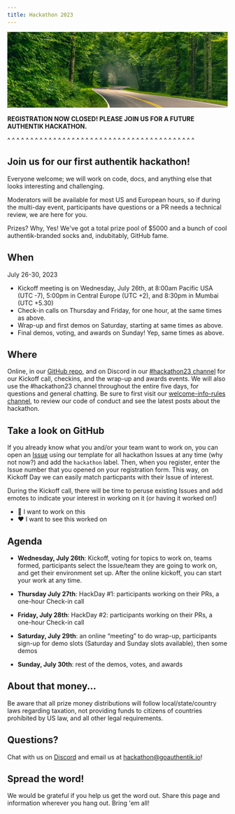 ```yaml
---
title: Hackathon 2023
---
```


![hackathon-image](./horizontal-brandon-frie-rdHeGGn7rwQ-unsplash.jpg)

**REGISTRATION NOW CLOSED! PLEASE JOIN US FOR A FUTURE AUTHENTIK HACKATHON.**

^ ^ ^ ^ ^ ^ ^ ^ ^ ^ ^ ^ ^ ^ ^ ^ ^ ^ ^ ^ ^ ^ ^ ^ ^ ^ ^ ^ ^ ^ ^ ^ ^ ^ ^ ^ ^ ^ ^ ^ ^

## Join us for our first authentik hackathon!

Everyone welcome; we will work on code, docs, and anything else that looks interesting and challenging.

Moderators will be available for most US and European hours, so if during the multi-day event, participants have questions or a PR needs a technical review, we are here for you.

Prizes? Why, Yes! We've got a total prize pool of $5000 and a bunch of cool authentik-branded socks and, indubitably, GitHub fame.

## When

July 26-30, 2023

-   Kickoff meeting is on Wednesday, July 26th, at 8:00am Pacific USA (UTC -7), 5:00pm in Central Europe (UTC +2), and 8:30pm in Mumbai (UTC +5.30)
-   Check-in calls on Thursday and Friday, for one hour, at the same times as above.
-   Wrap-up and first demos on Saturday, starting at same times as above.
-   Final demos, voting, and awards on Sunday! Yep, same times as above.

## Where

Online, in our [GitHub repo](https://github.com/goauthentik/authentik), and on Discord in our [#hackathon23 channel](https://discord.com/channels/809154715984199690/1110948434552299673) for our Kickoff call, checkins, and the wrap-up and awards events. We will also use the #hackathon23 channel throughout the entire five days, for questions and general chatting. Be sure to first visit our [welcome-info-rules channel](https://discord.com/channels/809154715984199690/813452440660606986), to review our code of conduct and see the latest posts about the hackathon.

## Take a look on GitHub

If you already know what you and/or your team want to work on, you can open an [Issue](https://github.com/goauthentik/authentik/issues) using our template for all hackathon Issues at any time (why not now?) and add the `hackathon` label. Then, when you register, enter the Issue number that you opened on your registration form. This way, on Kickoff Day we can easily match particpants with their Issue of interest.

During the Kickoff call, there will be time to peruse existing Issues and add emotes to indicate your interest in working on it (or having it worked on!)

-   🚀 I want to work on this
-   ❤️ I want to see this worked on

## Agenda

-   **Wednesday, July 26th**: Kickoff, voting for topics to work on, teams formed, participants select the Issue/team they are going to work on, and get their environment set up. After the online kickoff, you can start your work at any time.

-   **Thursday July 27th**: HackDay #1: participants working on their PRs, a one-hour Check-in call

-   **Friday, July 28th**: HackDay #2: participants working on their PRs, a one-hour Check-in call

-   **Saturday, July 29th**: an online “meeting” to do wrap-up, participants sign-up for demo slots (Saturday and Sunday slots available), then some demos

-   **Sunday, July 30th**: rest of the demos, votes, and awards

## About that money...

Be aware that all prize money distributions will follow local/state/country laws regarding taxation, not providing funds to citizens of countries prohibited by US law, and all other legal requirements.

## Questions?

Chat with us on [Discord](https://discord.com/channels/809154715984199690/1110948434552299673) and email us at hackathon@goauthentik.io!

## Spread the word!

We would be grateful if you help us get the word out. Share this page and information wherever you hang out. Bring 'em all!
